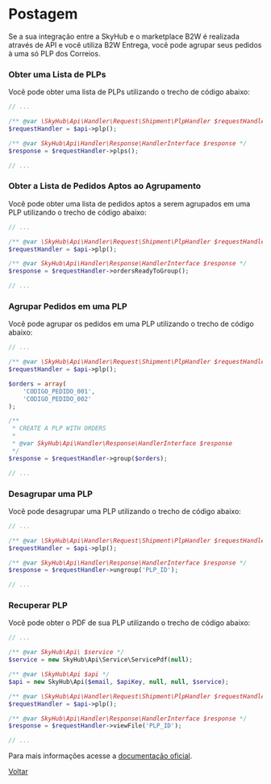 # Postagem

Se a sua integração entre a SkyHub e o marketplace B2W é realizada através de API e você utiliza B2W Entrega, você pode agrupar seus pedidos à uma só PLP dos Correios.


### Obter uma Lista de PLPs

Você pode obter uma lista de PLPs utilizando o trecho de código abaixo:

```php
// ...

/** @var \SkyHub\Api\Handler\Request\Shipment\PlpHandler $requestHandler */
$requestHandler = $api->plp();

/** @var SkyHub\Api\Handler\Response\HandlerInterface $response */
$response = $requestHandler->plps();

// ...
```


### Obter a Lista de Pedidos Aptos ao Agrupamento

Você pode obter uma lista de pedidos aptos a serem agrupados em uma PLP utilizando o trecho de código abaixo:

```php
// ...

/** @var \SkyHub\Api\Handler\Request\Shipment\PlpHandler $requestHandler */
$requestHandler = $api->plp();

/** @var SkyHub\Api\Handler\Response\HandlerInterface $response */
$response = $requestHandler->ordersReadyToGroup();

// ...
```


### Agrupar Pedidos em uma PLP

Você pode agrupar os pedidos em uma PLP utilizando o trecho de código abaixo:

```php
// ...

/** @var \SkyHub\Api\Handler\Request\Shipment\PlpHandler $requestHandler */
$requestHandler = $api->plp();

$orders = array(
    'CODIGO_PEDIDO_001',
    'CODIGO_PEDIDO_002'
);

/**
 * CREATE A PLP WITH ORDERS
 *
 * @var SkyHub\Api\Handler\Response\HandlerInterface $response
 */
$response = $requestHandler->group($orders);

// ...
```


### Desagrupar uma PLP

Você pode desagrupar uma PLP utilizando o trecho de código abaixo:

```php
// ...

/** @var \SkyHub\Api\Handler\Request\Shipment\PlpHandler $requestHandler */
$requestHandler = $api->plp();

/** @var SkyHub\Api\Handler\Response\HandlerInterface $response */
$response = $requestHandler->ungroup('PLP_ID');

// ...
```


### Recuperar PLP 

Você pode obter o PDF de sua PLP utilizando o trecho de código abaixo:

```php
// ...

/** @var SkyHub\Api\ $service */
$service = new SkyHub\Api\Service\ServicePdf(null);

/** @var \SkyHub\Api $api */
$api = new SkyHub\Api($email, $apiKey, null, null, $service);

/** @var \SkyHub\Api\Handler\Request\Shipment\PlpHandler $requestHandler */
$requestHandler = $api->plp();

/** @var SkyHub\Api\Handler\Response\HandlerInterface $response */
$response = $requestHandler->viewFile('PLP_ID');

// ...
```


Para mais informações acesse a [documentação oficial](https://skyhub.gelato.io/docs/versions/1.0/resources/postagem-plp).

[Voltar](../../../../README.md)

